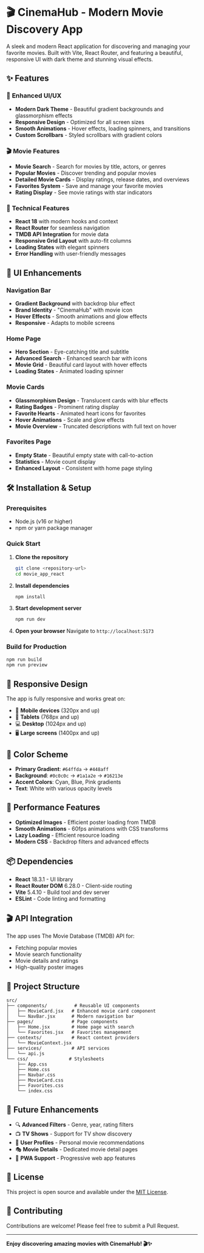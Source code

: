 # 🎬 CinemaHub - Modern Movie Discovery App

A sleek and modern React application for discovering and managing your favorite movies. Built with Vite, React Router, and featuring a beautiful, responsive UI with dark theme and stunning visual effects.



## ✨ Features

### 🎨 **Enhanced UI/UX**
- **Modern Dark Theme** - Beautiful gradient backgrounds and glassmorphism effects
- **Responsive Design** - Optimized for all screen sizes
- **Smooth Animations** - Hover effects, loading spinners, and transitions
- **Custom Scrollbars** - Styled scrollbars with gradient colors

### 🎬 **Movie Features**
- **Movie Search** - Search for movies by title, actors, or genres
- **Popular Movies** - Discover trending and popular movies
- **Detailed Movie Cards** - Display ratings, release dates, and overviews
- **Favorites System** - Save and manage your favorite movies
- **Rating Display** - See movie ratings with star indicators

### 🚀 **Technical Features**
- **React 18** with modern hooks and context
- **React Router** for seamless navigation
- **TMDB API Integration** for movie data
- **Responsive Grid Layout** with auto-fit columns
- **Loading States** with elegant spinners
- **Error Handling** with user-friendly messages

## 🎯 UI Enhancements

### Navigation Bar
- **Gradient Background** with backdrop blur effect
- **Brand Identity** - "CinemaHub" with movie icon
- **Hover Effects** - Smooth animations and glow effects
- **Responsive** - Adapts to mobile screens

### Home Page
- **Hero Section** - Eye-catching title and subtitle
- **Advanced Search** - Enhanced search bar with icons
- **Movie Grid** - Beautiful card layout with hover effects
- **Loading States** - Animated loading spinner

### Movie Cards
- **Glassmorphism Design** - Translucent cards with blur effects
- **Rating Badges** - Prominent rating display
- **Favorite Hearts** - Animated heart icons for favorites
- **Hover Animations** - Scale and glow effects
- **Movie Overview** - Truncated descriptions with full text on hover

### Favorites Page
- **Empty State** - Beautiful empty state with call-to-action
- **Statistics** - Movie count display
- **Enhanced Layout** - Consistent with home page styling

## 🛠️ Installation & Setup

### Prerequisites
- Node.js (v16 or higher)
- npm or yarn package manager

### Quick Start

1. **Clone the repository**
   ```bash
   git clone <repository-url>
   cd movie_app_react
   ```

2. **Install dependencies**
   ```bash
   npm install
   ```

3. **Start development server**
   ```bash
   npm run dev
   ```

4. **Open your browser**
   Navigate to `http://localhost:5173`

### Build for Production
```bash
npm run build
npm run preview
```

## 📱 Responsive Design

The app is fully responsive and works great on:
- 📱 **Mobile devices** (320px and up)
- 📱 **Tablets** (768px and up)
- 💻 **Desktop** (1024px and up)
- 🖥️ **Large screens** (1400px and up)

## 🎨 Color Scheme

- **Primary Gradient**: `#64ffda` → `#448aff`
- **Background**: `#0c0c0c` → `#1a1a2e` → `#16213e`
- **Accent Colors**: Cyan, Blue, Pink gradients
- **Text**: White with various opacity levels

## 🚀 Performance Features

- **Optimized Images** - Efficient poster loading from TMDB
- **Smooth Animations** - 60fps animations with CSS transforms
- **Lazy Loading** - Efficient resource loading
- **Modern CSS** - Backdrop filters and advanced effects

## 📦 Dependencies

- **React** 18.3.1 - UI library
- **React Router DOM** 6.28.0 - Client-side routing
- **Vite** 5.4.10 - Build tool and dev server
- **ESLint** - Code linting and formatting

## 🎬 API Integration

The app uses The Movie Database (TMDB) API for:
- Fetching popular movies
- Movie search functionality
- Movie details and ratings
- High-quality poster images

## 🔧 Project Structure

```
src/
├── components/          # Reusable UI components
│   ├── MovieCard.jsx   # Enhanced movie card component
│   └── NavBar.jsx      # Modern navigation bar
├── pages/              # Page components
│   ├── Home.jsx        # Home page with search
│   └── Favorites.jsx   # Favorites management
├── contexts/           # React context providers
│   └── MovieContext.jsx
├── services/           # API services
│   └── api.js
└── css/               # Stylesheets
    ├── App.css
    ├── Home.css
    ├── Navbar.css
    ├── MovieCard.css
    ├── Favorites.css
    └── index.css
```

## 🎯 Future Enhancements

- 🔍 **Advanced Filters** - Genre, year, rating filters
- 📺 **TV Shows** - Support for TV show discovery
- 👤 **User Profiles** - Personal movie recommendations
- 🎭 **Movie Details** - Dedicated movie detail pages
- 📱 **PWA Support** - Progressive web app features

## 📄 License

This project is open source and available under the [MIT License](LICENSE).

## 🤝 Contributing

Contributions are welcome! Please feel free to submit a Pull Request.

---

**Enjoy discovering amazing movies with CinemaHub! 🎬✨**
